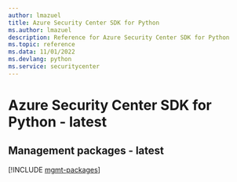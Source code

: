 ```yaml
---
author: lmazuel
title: Azure Security Center SDK for Python
ms.author: lmazuel
description: Reference for Azure Security Center SDK for Python
ms.topic: reference
ms.data: 11/01/2022
ms.devlang: python
ms.service: securitycenter
---
```

# Azure Security Center SDK for Python - latest

## Management packages - latest
[!INCLUDE [mgmt-packages](security-center-mgmt-index.md)]